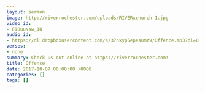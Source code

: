 ```yaml
---
layout: sermon
image: http://riverrochester.com/uploads/RIVERxchurch-1.jpg
video_id:
- FI8uuNsw_1U
audio_id:
- https://dl.dropboxusercontent.com/s/37nxyp5epesumz9/Offence.mp3?dl=0
verses:
- none
summary: Check us out online at https://riverrochester.com!
title: Offence
date: 2017-10-07 00:00:00 +0000
categories: []
tags: []
---
```

